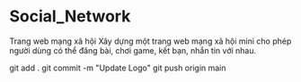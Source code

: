 # Social_Network
Trang web mạng xã hội 
Xây dựng một trang web mạng xã hội mini cho phép người dùng có thể đăng bài, chơi game, kết bạn, nhắn tin với nhau.

git add .
git commit -m "Update Logo"
git push origin main

